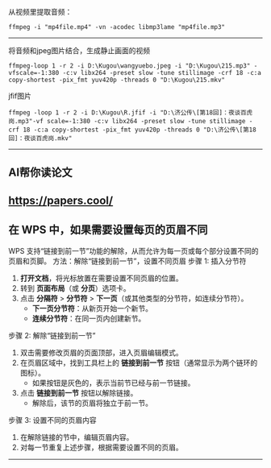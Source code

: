 从视频里提取音频：
```
ffmpeg -i "mp4file.mp4" -vn -acodec libmp3lame "mp4file.mp3"
```
---
将音频和jpeg图片结合，生成静止画面的视频
```
ffmpeg-loop 1 -r 2 -i D:\Kugou\wangyuebo.jpeg -i "D:\Kugou\215.mp3" -vfscale=-1:380 -c:v libx264 -preset slow -tune stillimage -crf 18 -c:a copy-shortest -pix_fmt yuv420p -threads 0 "D:\Kugou\215.mkv"
```
jfif图片
```
ffmpeg -loop 1 -r 2 -i D:\Kugou\R.jfif -i "D:\济公传\[第18回]：夜谈百虎岗.mp3"-vf scale=-1:380 -c:v libx264 -preset slow -tune stillimage -crf 18 -c:a copy-shortest -pix_fmt yuv420p -threads 0 "D:\济公传\[第18回]：夜谈百虎岗.mkv"
```
---
## AI帮你读论文
https://papers.cool/
--- 
## 在 WPS 中，如果需要设置每页的页眉不同
WPS 支持“链接到前一节”功能的解除，从而允许为每一页或每个部分设置不同的页眉和页脚。
方法：解除“链接到前一节”，设置不同页眉
步骤 1: 插入分节符
1. **打开文档**，将光标放置在需要设置不同页眉的位置。
2. 转到 **页面布局**（或 **分页**）选项卡。
3. 点击 **分隔符** > **分节符** > **下一页**（或其他类型的分节符，如连续分节符）。
   - **下一页分节符**：从新页开始一个新节。
   - **连续分节符**：在同一页内创建新节。

步骤 2: 解除“链接到前一节”
1. 双击需要修改页眉的页面顶部，进入页眉编辑模式。
2. 在页眉区域中，找到工具栏上的 **链接到前一节** 按钮（通常显示为两个链环的图标）。
   - 如果按钮是灰色的，表示当前节已经与前一节链接。
3. 点击 **链接到前一节** 按钮以解除链接。
   - 解除后，该节的页眉将独立于前一节。

步骤 3: 设置不同的页眉内容
1. 在解除链接的节中，编辑页眉内容。
2. 对每一节重复上述步骤，根据需要设置不同的页眉。
---

